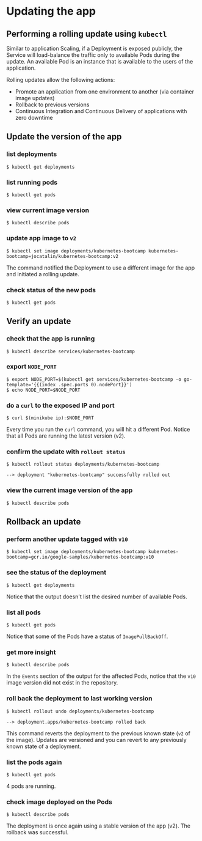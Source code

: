 # Updating the app

## Performing a rolling update using `kubectl`

Similar to application Scaling, if a Deployment is exposed publicly, the Service will load-balance the traffic only to available Pods during the update. An available Pod is an instance that is available to the users of the application.

Rolling updates allow the following actions:
* Promote an application from one environment to another (via container image updates)
* Rollback to previous versions
* Continuous Integration and Continuous Delivery of applications with zero downtime

## Update the version of the app

### list deployments
```shell
$ kubectl get deployments
```

### list running pods 
```shell
$ kubectl get pods
```

### view current image version
```shell
$ kubectl describe pods
```

### update app image to `v2`
```shell
$ kubectl set image deployments/kubernetes-bootcamp kubernetes-bootcamp=jocatalin/kubernetes-bootcamp:v2
```
The command notified the Deployment to use a different image for the app and initiated a rolling update.

### check status of the new pods
```shell
$ kubectl get pods
```

## Verify an update

### check that the app is running
```shell
$ kubectl describe services/kubernetes-bootcamp
```

### export `NODE_PORT`
```shell
$ export NODE_PORT=$(kubectl get services/kubernetes-bootcamp -o go-template='{{(index .spec.ports 0).nodePort}}')
$ echo NODE_PORT=$NODE_PORT
```

### do a `curl` to the exposed IP and port
```shell
$ curl $(minikube ip):$NODE_PORT
```
Every time you run the `curl` command, you will hit a different Pod. Notice that all Pods are running the latest version (v2).

### confirm the update with `rollout status`
```shell
$ kubectl rollout status deployments/kubernetes-bootcamp
```
`--> deployment "kubernetes-bootcamp" successfully rolled out`

### view the current image version of the app
```shell
$ kubectl describe pods
```

## Rollback an update

### perform another update tagged with `v10`
```shell
$ kubectl set image deployments/kubernetes-bootcamp kubernetes-bootcamp=gcr.io/google-samples/kubernetes-bootcamp:v10
```

### see the status of the deployment
```shell
$ kubectl get deployments
```
Notice that the output doesn't list the desired number of available Pods.

### list all pods
```shell
$ kubectl get pods
```
Notice that some of the Pods have a status of `ImagePullBackOff`.

### get more insight
```shell
$ kubectl describe pods
```
In the `Events` section of the output for the affected Pods, notice that the `v10` image version did not exist in the repository.

### roll back the deployment to last working version
```shell
$ kubectl rollout undo deployments/kubernetes-bootcamp
```
`--> deployment.apps/kubernetes-bootcamp rolled back`

This command reverts the deployment to the previous known state (`v2` of the image). Updates are versioned and you can revert to any previously known state of a deployment.

### list the pods again
```shell
$ kubectl get pods
```
4 pods are running.

### check image deployed on the Pods
```shell
$ kubectl describe pods
```
The deployment is once again using a stable version of the app (v2). The rollback was successful.
